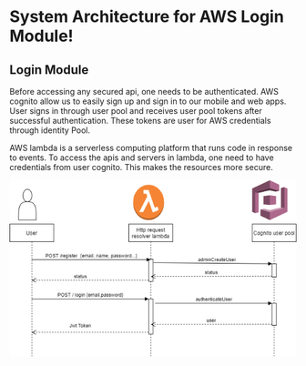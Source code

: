 # System Architecture for AWS Login Module!

## Login Module

Before accessing any secured api, one needs to be authenticated.  AWS cognito allow us to easily sign up and sign in to our mobile and web apps. User signs in through user pool and receives user pool tokens after successful authentication. These tokens are user for AWS credentials through identity Pool.

AWS lambda is a serverless computing platform that runs code in response to events. To access the apis and servers in lambda, one need to have credentials from user cognito. This makes the resources more secure.

![Login Module](./login-module.png "Login Module")

